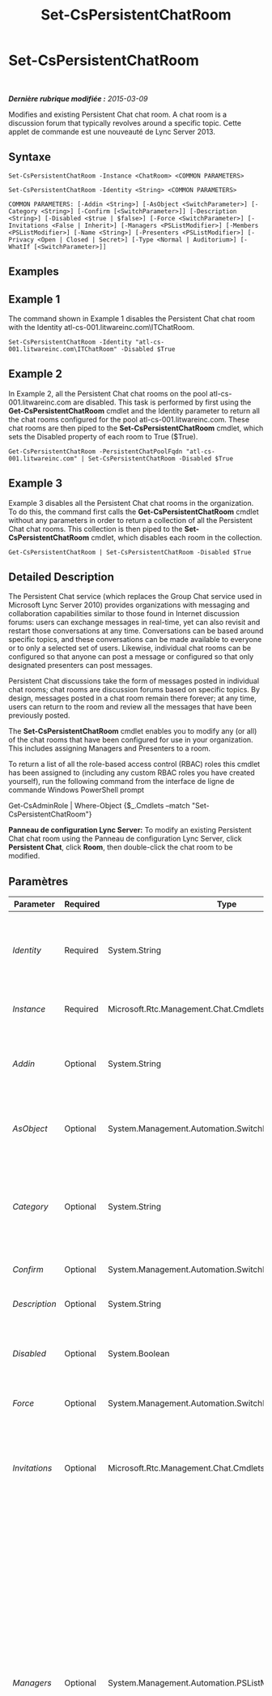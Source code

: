 ﻿---
title: Set-CsPersistentChatRoom
TOCTitle: Set-CsPersistentChatRoom
ms:assetid: 3774931e-74a9-4189-9dde-3baae2293138
ms:mtpsurl: https://technet.microsoft.com/fr-fr/library/JJ204801(v=OCS.15)
ms:contentKeyID: 49296866
ms.date: 05/20/2016
mtps_version: v=OCS.15
ms.translationtype: HT
---

# Set-CsPersistentChatRoom

 

_**Dernière rubrique modifiée :** 2015-03-09_

Modifies and existing Persistent Chat chat room. A chat room is a discussion forum that typically revolves around a specific topic. Cette applet de commande est une nouveauté de Lync Server 2013.

## Syntaxe

    Set-CsPersistentChatRoom -Instance <ChatRoom> <COMMON PARAMETERS>

    Set-CsPersistentChatRoom -Identity <String> <COMMON PARAMETERS>

    COMMON PARAMETERS: [-Addin <String>] [-AsObject <SwitchParameter>] [-Category <String>] [-Confirm [<SwitchParameter>]] [-Description <String>] [-Disabled <$true | $false>] [-Force <SwitchParameter>] [-Invitations <False | Inherit>] [-Managers <PSListModifier>] [-Members <PSListModifier>] [-Name <String>] [-Presenters <PSListModifier>] [-Privacy <Open | Closed | Secret>] [-Type <Normal | Auditorium>] [-WhatIf [<SwitchParameter>]]

## Examples

## Example 1

The command shown in Example 1 disables the Persistent Chat chat room with the Identity atl-cs-001.litwareinc.com\\ITChatRoom.

    Set-CsPersistentChatRoom -Identity "atl-cs-001.litwareinc.com\ITChatRoom" -Disabled $True

## Example 2

In Example 2, all the Persistent Chat chat rooms on the pool atl-cs-001.litwareinc.com are disabled. This task is performed by first using the **Get-CsPersistentChatRoom** cmdlet and the Identity parameter to return all the chat rooms configured for the pool atl-cs-001.litwareinc.com. These chat rooms are then piped to the **Set-CsPersistentChatRoom** cmdlet, which sets the Disabled property of each room to True ($True).

    Get-CsPersistentChatRoom -PersistentChatPoolFqdn "atl-cs-001.litwareinc.com" | Set-CsPersistentChatRoom -Disabled $True

## Example 3

Example 3 disables all the Persistent Chat chat rooms in the organization. To do this, the command first calls the **Get-CsPersistentChatRoom** cmdlet without any parameters in order to return a collection of all the Persistent Chat chat rooms. This collection is then piped to the **Set-CsPersistentChatRoom** cmdlet, which disables each room in the collection.

    Get-CsPersistentChatRoom | Set-CsPersistentChatRoom -Disabled $True

## Detailed Description

The Persistent Chat service (which replaces the Group Chat service used in Microsoft Lync Server 2010) provides organizations with messaging and collaboration capabilities similar to those found in Internet discussion forums: users can exchange messages in real-time, yet can also revisit and restart those conversations at any time. Conversations can be based around specific topics, and these conversations can be made available to everyone or to only a selected set of users. Likewise, individual chat rooms can be configured so that anyone can post a message or configured so that only designated presenters can post messages.

Persistent Chat discussions take the form of messages posted in individual chat rooms; chat rooms are discussion forums based on specific topics. By design, messages posted in a chat room remain there forever; at any time, users can return to the room and review all the messages that have been previously posted.

The **Set-CsPersistentChatRoom** cmdlet enables you to modify any (or all) of the chat rooms that have been configured for use in your organization. This includes assigning Managers and Presenters to a room.

To return a list of all the role-based access control (RBAC) roles this cmdlet has been assigned to (including any custom RBAC roles you have created yourself), run the following command from the interface de ligne de commande Windows PowerShell prompt

Get-CsAdminRole | Where-Object {$\_.Cmdlets –match "Set-CsPersistentChatRoom"}

**Panneau de configuration Lync Server:** To modify an existing Persistent Chat chat room using the Panneau de configuration Lync Server, click **Persistent Chat**, click **Room**, then double-click the chat room to be modified.

## Paramètres


<table>
<colgroup>
<col style="width: 25%" />
<col style="width: 25%" />
<col style="width: 25%" />
<col style="width: 25%" />
</colgroup>
<thead>
<tr class="header">
<th>Parameter</th>
<th>Required</th>
<th>Type</th>
<th>Description</th>
</tr>
</thead>
<tbody>
<tr class="odd">
<td><p><em>Identity</em></p></td>
<td><p>Required</p></td>
<td><p>System.String</p></td>
<td><p>Unique Identifier for the Persistent Chat chat room being modified. The Identity for a chat room consists of the Persistent Chat pool where the room has been configured plus the name of the room; for example:</p>
<p>-Identity &quot;atl-gc-001.litwareinc.com\RedmondChatRoom&quot;</p></td>
</tr>
<tr class="even">
<td><p><em>Instance</em></p></td>
<td><p>Required</p></td>
<td><p>Microsoft.Rtc.Management.Chat.Cmdlets.ChatRoom</p></td>
<td><p>Allows you to pass a reference to an object to the cmdlet rather than set individual parameter values.</p></td>
</tr>
<tr class="odd">
<td><p><em>Addin</em></p></td>
<td><p>Optional</p></td>
<td><p>System.String</p></td>
<td><p>Name of the Persistent Chat add-in, if any, associated with the chat room. A Persistent Chat add-in is a customized web page that can be embedded within a Persistent Chat client. Add-ins can be created by using the <strong>New-CsPersistentChatAddin</strong> cmdlet.</p></td>
</tr>
<tr class="even">
<td><p><em>AsObject</em></p></td>
<td><p>Optional</p></td>
<td><p>System.Management.Automation.SwitchParameter</p></td>
<td><p>When specified, Active Directory display names are used when adding users to or removing users from the Managers or Presenters lists. When not specified, SIP addresses are used when managing these lists.</p></td>
</tr>
<tr class="odd">
<td><p><em>Category</em></p></td>
<td><p>Optional</p></td>
<td><p>System.String</p></td>
<td><p>Category under which the room is located; for example:</p>
<p>-Category &quot;IT&quot;</p>
<p>Note that the specified category must already exist or the command will fail. Categories, which are a collection of chat rooms, can be created by using the <strong>New-CsPersistentChatCategory</strong> cmdlet.</p></td>
</tr>
<tr class="even">
<td><p><em>Confirm</em></p></td>
<td><p>Optional</p></td>
<td><p>System.Management.Automation.SwitchParameter</p></td>
<td><p>Prompts you for confirmation before executing the command.</p></td>
</tr>
<tr class="odd">
<td><p><em>Description</em></p></td>
<td><p>Optional</p></td>
<td><p>System.String</p></td>
<td><p>Enables administrators to provide additional information about the new chat room.</p></td>
</tr>
<tr class="even">
<td><p><em>Disabled</em></p></td>
<td><p>Optional</p></td>
<td><p>System.Boolean</p></td>
<td><p>When set to True ($True), the new chat room will be disabled and unavailable for use when it is first created. If this parameter is not used then the new chat room will be enabled and available for immediate use.</p></td>
</tr>
<tr class="odd">
<td><p><em>Force</em></p></td>
<td><p>Optional</p></td>
<td><p>System.Management.Automation.SwitchParameter</p></td>
<td><p>Suppresses the display of any non-fatal error message that might arise when running the command.</p></td>
</tr>
<tr class="even">
<td><p><em>Invitations</em></p></td>
<td><p>Optional</p></td>
<td><p>Microsoft.Rtc.Management.Chat.Cmdlets.ChatRoomInvitations</p></td>
<td><p>Specifies whether or not invitations for the chat room will be inherited from the category. Among other things, this means that users on the Members list will automatically receive an invitation to join a new chat room at the time that new room is created. If set to False, invitations will not be used for the room. If set to Inherit, the room will use the Invitations setting specified for its Category.</p></td>
</tr>
<tr class="odd">
<td><p><em>Managers</em></p></td>
<td><p>Optional</p></td>
<td><p>System.Management.Automation.PSListModifier</p></td>
<td><p>List of users allowed to define the membership of the chat room as well as configure other settings for the room.</p>
<p>To add a new user to the Managers list, use syntax similar to this:</p>
<p>-Managers @{Add=&quot;sip:kenmyer@litwareinc.com&quot;}</p>
<p>Multiple users can be added by separating the user SIP addresses with commas:</p>
<p>-Managers @{Add=&quot;sip:kenmyer@litwareinc.com&quot;, &quot;sip:pilar@litwareinc.com&quot;}</p>
<p>To remove a user from the Managers list use the Remove method:</p>
<p>-Managers @{Remove=&quot;sip:kenmyer@litwareinc.com&quot;}</p>
<p>To remove all the users from the Managers list, set the value of the Managers property to null:</p>
<p>-Managers $Null</p>
<p>In addition to working with individual users you can also work with entire OUs. For example, this command adds all the users in the IT OU to the managers list:</p>
<p>-Managers @{Add=&quot;OU=IT,DC=litwareinc,DC=com&quot;}</p>
<p>To make all the users in a distribution list chat room managers, use the Active Directory distinguished name of that distribution list:</p>
<p>-Managers @{Add=&quot;CN=ChatSupportGroup,OU=IT,DC=litwareinc,DC=com&quot;}</p></td>
</tr>
<tr class="even">
<td><p><em>Members</em></p></td>
<td><p>Optional</p></td>
<td><p>System.Management.Automation.PSListModifier</p></td>
<td><p>List of users who are allowed to access the chat room. If the Members property is null then the chat room inherits the membership list from its Persistent Chat category.</p>
<p>To add a new user to the Members list, use syntax similar to this:</p>
<p>-Members @{Add=&quot;sip:kenmyer@litwareinc.com&quot;}</p>
<p>Multiple users can be added by separating the user SIP addresses with commas:</p>
<p>-Members @{Add=&quot;sip:kenmyer@litwareinc.com&quot;, &quot;sip:pilar@litwareinc.com&quot;}</p>
<p>To remove a user from the Members list use the Remove method:</p>
<p>-Members @{Remove=&quot;sip:kenmyer@litwareinc.com&quot;}</p>
<p>To remove all the users from the Members list, set the value of the Members property to null:</p>
<p>-Members $Null</p>
<p>In addition to working with individual users you can also work with entire OUs. For example, this command adds all the users in the IT OU to the Members list:</p>
<p>-Members @{Add=&quot;OU=IT,DC=litwareinc,DC=com&quot;}</p>
<p>To make all the users in a distribution list chat room members, use the Active Directory distinguished name of that distribution list:</p>
<p>-Members @{Add=&quot;CN=ChatSupportGroup,OU=IT,DC=litwareinc,DC=com&quot;}</p></td>
</tr>
<tr class="odd">
<td><p><em>Name</em></p></td>
<td><p>Optional</p></td>
<td><p>System.String</p></td>
<td><p>Name of the Persistent Chat chat room. Names must be unique per Persistent Chat pool.</p></td>
</tr>
<tr class="even">
<td><p><em>Presenters</em></p></td>
<td><p>Optional</p></td>
<td><p>System.Management.Automation.PSListModifier</p></td>
<td><p>List of users who are allowed to post messages in an auditorium chat room.</p>
<p>To add a new user to the Presenters list, use syntax similar to this:</p>
<p>-Presenters @{Add=&quot;sip:kenmyer@litwareinc.com&quot;}</p>
<p>Multiple users can be added by separating the user SIP addresses with commas:</p>
<p>-Presenters @{Add=&quot;sip:kenmyer@litwareinc.com&quot;, &quot;sip:pilar@litwareinc.com&quot;}</p>
<p>To remove a user from the Presenters list use the Remove method:</p>
<p>-Presenters @{Remove=&quot;sip:kenmyer@litwareinc.com&quot;}</p>
<p>To remove all the users from the Presenters list, set the value of the Presenters property to null:</p>
<p>-Presenters $Null</p>
<p>In addition to working with individual users you can also work with entire OUs. For example, this command adds all the users in the IT OU to the Presenters list:</p>
<p>-Presenters @{Add=&quot;OU=IT,DC=litwareinc,DC=com&quot;}</p>
<p>To make all the users in a distribution list chat room presenters, use the Active Directory distinguished name of that distribution list:</p>
<p>-Presenters @{Add=&quot;CN=ChatSupportGroup,OU=IT,DC=litwareinc,DC=com&quot;}</p></td>
</tr>
<tr class="odd">
<td><p><em>Privacy</em></p></td>
<td><p>Optional</p></td>
<td><p>Microsoft.Rtc.Management.Chat.Cmdlets.ChatRoomPrivacy</p></td>
<td><p>Privacy settings for the chat room. Allowed values are:</p>
<p>* Open (any user can locate the chat room by doing a directory search, and anyone can participate in chat room activities)</p>
<p>* Secret (only chat room members can locate the room by doing a directory search, and only members can participate in chat room activities)</p>
<p>* Closed (any user can locate the chat room by doing a directory search, but only members can participate in chat room activities)</p></td>
</tr>
<tr class="even">
<td><p><em>Type</em></p></td>
<td><p>Optional</p></td>
<td><p>Microsoft.Rtc.Management.Chat.Cmdlets.ChatRoomType</p></td>
<td><p>Specifies whether the chat room is configured as a Normal chat room (where all members can post messages) or an Auditorium (where only presenters can post messages). For example:</p>
<p>-Type &quot;Auditorium&quot;</p>
<p>The default value is Normal.</p></td>
</tr>
<tr class="odd">
<td><p><em>WhatIf</em></p></td>
<td><p>Optional</p></td>
<td><p>System.Management.Automation.SwitchParameter</p></td>
<td><p>Describes what would happen if you executed the command without actually executing the command.</p></td>
</tr>
</tbody>
</table>


## Input Types

The **Set-CsPersistentChatRoom** cmdlet accepts pipelined instances of the Microsoft.Rtc.Management.PersistentChat.Cmdlets.ChatRoomObject object.

## Return Types

None. Instead, the **Set-CsPersistentChatRoom** cmdlet modifies existing instances of the Microsoft.Rtc.Management.PersistentChat.Cmdlets.ChatRoomObject object.

## Voir aussi

#### Autres ressources

[Clear-CsPersistentChatRoom](clear-cspersistentchatroom.md)  
[Get-CsPersistentChatRoom](get-cspersistentchatroom.md)  
[New-CsPersistentChatRoom](new-cspersistentchatroom.md)  
[Remove-CsPersistentChatRoom](remove-cspersistentchatroom.md)

